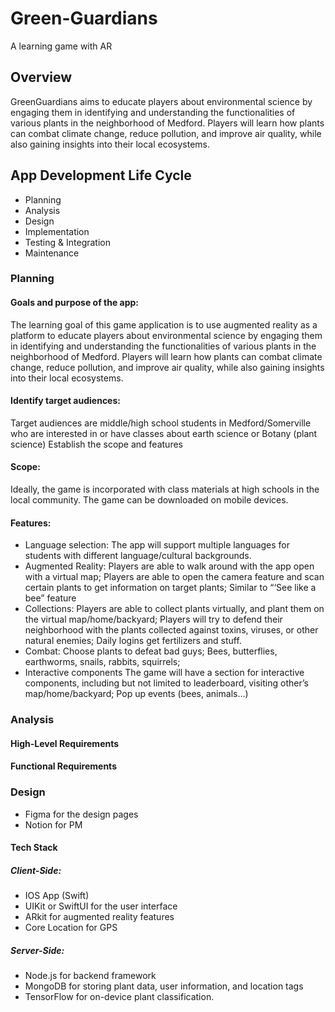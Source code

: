 # Green-Guardians
A learning game with AR

## Overview
GreenGuardians aims to educate players about environmental science by engaging them in identifying and understanding the functionalities of various plants in the neighborhood of Medford. Players will learn how plants can combat climate change, reduce pollution, and improve air quality, while also gaining insights into their local ecosystems.

## App Development Life Cycle 
- Planning
- Analysis
- Design
- Implementation
- Testing & Integration
- Maintenance

### Planning

#### Goals and purpose of the app:
The learning goal of this game application is to use augmented reality as a platform to educate players about environmental science by engaging them in identifying and understanding the functionalities of various plants in the neighborhood of Medford. Players will learn how plants can combat climate change, reduce pollution, and improve air quality, while also gaining insights into their local ecosystems.

#### Identify target audiences:
Target audiences are middle/high school students in Medford/Somerville who are interested in or have classes about earth science or Botany (plant science)
Establish the scope and features

#### Scope:
Ideally, the game is incorporated with class materials at high schools in the local community. 
The game can be downloaded on mobile devices.

#### Features:
- Language selection: The app will support multiple languages for students with different language/cultural backgrounds. 
- Augmented Reality: Players are able to walk around with the app open with a virtual map; Players are able to open the camera feature and scan certain plants to get information on target plants; Similar to “‘See like a bee” feature
- Collections: Players are able to collect plants virtually, and plant them on the virtual map/home/backyard; Players will try to defend their neighborhood with the plants collected against toxins, viruses, or other natural enemies; Daily logins get fertilizers and stuff.
- Combat: Choose plants to defeat bad guys; Bees, butterflies, earthworms, snails, rabbits, squirrels; 
- Interactive components
The game will have a section for interactive components, including but not limited to leaderboard, visiting other’s map/home/backyard; Pop up events (bees, animals…)


### Analysis

#### High-Level Requirements

#### Functional Requirements

### Design
- Figma for the design pages
- Notion for PM

#### Tech Stack

##### Client-Side:
- IOS App (Swift)
- UIKit or SwiftUI for the user interface
- ARkit for augmented reality features
- Core Location for GPS
##### Server-Side:
- Node.js for backend framework
- MongoDB for storing plant data, user information, and location tags
- TensorFlow for on-device plant classification.
